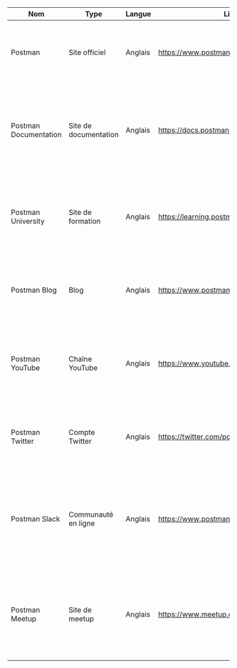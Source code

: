 | Nom | Type | Langue | Lien | Description | Tags | Note |
|-----|------|--------|------|-------------|------|------|
|Postman|Site officiel|Anglais|https://www.postman.com/|Site officiel de Postman, contenant des informations sur le logiciel, des exemples et des tutoriels|postman, logiciel, test de logiciels|5/5|
|Postman Documentation|Site de documentation|Anglais|https://docs.postman.com/|Site de documentation de Postman, contenant des informations détaillées sur l'utilisation du logiciel et des exemples de code|postman, documentation, exemples|5/5|
|Postman University|Site de formation|Anglais|https://learning.postman.com/|Site de formation de Postman, contenant des cours en ligne et des certifications sur l'utilisation du logiciel|postman, formation, cours en ligne|4/5|
|Postman Blog|Blog|Anglais|https://www.postman.com/blog/|Blog de Postman, contenant des annonces et des mises à jour sur le logiciel|postman, blog, mises à jour|4/5|
|Postman YouTube|Chaîne YouTube|Anglais|https://www.youtube.com/user/getpostman|Chaîne YouTube de Postman, contenant des vidéos de conférences et de tutoriels sur l'utilisation du logiciel|postman, vidéo, tutoriels|4/5|
|Postman Twitter|Compte Twitter|Anglais|https://twitter.com/postmanclient|Compte Twitter de Postman, contenant des mises à jour et des annonces sur le logiciel|postman, twitter, mises à jour|4/5|
|Postman Slack|Communauté en ligne|Anglais|https://www.postman.com/slack/|Communauté en ligne de développeurs utilisant Postman, permettant de poser des questions et de discuter de problèmes liés au logiciel|postman, communauté, discussion|4/5|
|Postman Meetup|Site de meetup|Anglais|https://www.meetup.com/pro/postman/|Site de meetup pour les utilisateurs de Postman, permettant de trouver et de participer à des événements en personne|postman, meetup, événements|3/5|